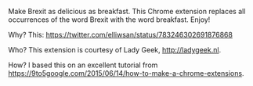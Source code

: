 Make Brexit as delicious as breakfast. This Chrome extension replaces all occurrences of the word Brexit with the word breakfast. Enjoy!

Why?
This: https://twitter.com/elliwsan/status/783246302691876868

Who?
This extension is courtesy of Lady Geek, http://ladygeek.nl.

How?
I based this on an excellent tutorial from https://9to5google.com/2015/06/14/how-to-make-a-chrome-extensions.